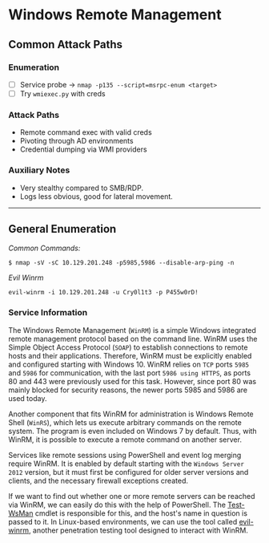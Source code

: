 # Windows Remote Management

## Common Attack Paths

### Enumeration
- [ ] Service probe → `nmap -p135 --script=msrpc-enum <target>`
- [ ] Try `wmiexec.py` with creds

### Attack Paths
- Remote command exec with valid creds
- Pivoting through AD environments
- Credential dumping via WMI providers

### Auxiliary Notes
- Very stealthy compared to SMB/RDP.
- Logs less obvious, good for lateral movement.

---

## General Enumeration

*Common Commands:*

`$ nmap -sV -sC 10.129.201.248 -p5985,5986 --disable-arp-ping -n`

*Evil Winrm*

`evil-winrm -i 10.129.201.248 -u Cry0l1t3 -p P455w0rD!`

### Service Information

The Windows Remote Management (`WinRM`) is a simple Windows integrated remote management protocol based on the command line. WinRM uses the Simple Object Access Protocol (`SOAP`) to establish connections to remote hosts and their applications. Therefore, WinRM must be explicitly enabled and configured starting with Windows 10. WinRM relies on `TCP` ports `5985` and `5986` for communication, with the last port `5986 using HTTPS`, as ports 80 and 443 were previously used for this task. However, since port 80 was mainly blocked for security reasons, the newer ports 5985 and 5986 are used today.

Another component that fits WinRM for administration is Windows Remote Shell (`WinRS`), which lets us execute arbitrary commands on the remote system. The program is even included on Windows 7 by default. Thus, with WinRM, it is possible to execute a remote command on another server.

Services like remote sessions using PowerShell and event log merging require WinRM. It is enabled by default starting with the `Windows Server 2012` version, but it must first be configured for older server versions and clients, and the necessary firewall exceptions created.

If we want to find out whether one or more remote servers can be reached via WinRM, we can easily do this with the help of PowerShell. The [Test-WsMan](https://docs.microsoft.com/en-us/powershell/module/microsoft.wsman.management/test-wsman?view=powershell-7.2) cmdlet is responsible for this, and the host's name in question is passed to it. In Linux-based environments, we can use the tool called [evil-winrm](https://github.com/Hackplayers/evil-winrm), another penetration testing tool designed to interact with WinRM.


